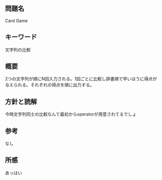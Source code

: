 ## 問題名
Card Game
## キーワード
文字列の比較
## 概要
2つの文字列が順にN回入力される。1回ごとに比較し辞書順で早いほうに得点が与えられる。それぞれの得点を順に出力する。
## 方針と読解
今時文字列同士の比較なんて最初からoperatorが用意されてるでしょ

## 参考
なし

## 所感
あっはい